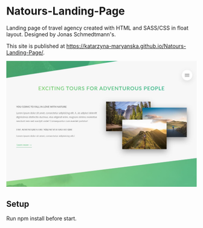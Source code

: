 # Natours-Landing-Page
Landing page of travel agency created with HTML and SASS/CSS in float layout. 
Designed by Jonas Schmedtmann's.

This site is published at https://katarzyna-maryanska.github.io/Natours-Landing-Page/.

![](img/Natours.jpg)

## Setup
Run npm install before start.
